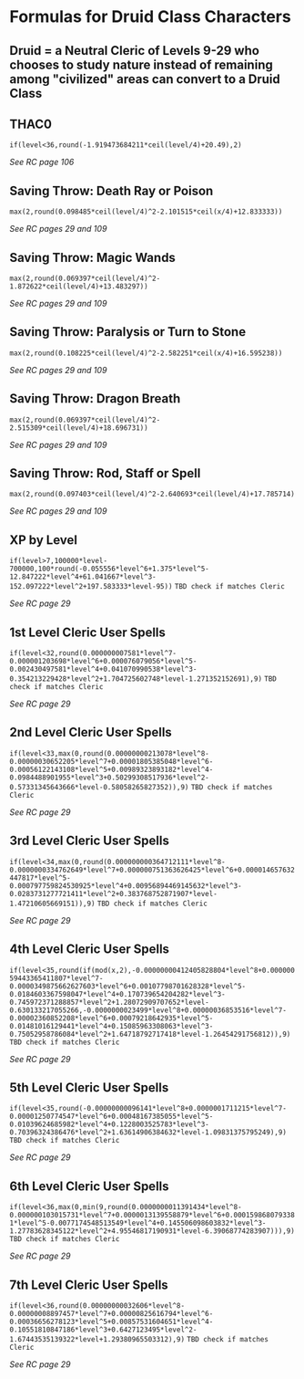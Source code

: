 # Formulas for Druid Class Characters

## Druid = a Neutral Cleric of Levels 9-29 who chooses to study nature instead of remaining among "civilized" areas can convert to a Druid Class

## THAC0
`if(level<36,round(-1.919473684211*ceil(level/4)+20.49),2)`

*See RC page 106*

## Saving Throw: Death Ray or Poison
`max(2,round(0.098485*ceil(level/4)^2-2.101515*ceil(x/4)+12.833333))`

*See RC pages 29 and 109*

## Saving Throw: Magic Wands 
`max(2,round(0.069397*ceil(level/4)^2-1.872622*ceil(level/4)+13.483297))`

*See RC pages 29 and 109*

## Saving Throw: Paralysis or Turn to Stone
`max(2,round(0.108225*ceil(level/4)^2-2.582251*ceil(x/4)+16.595238))`

*See RC pages 29 and 109*

## Saving Throw: Dragon Breath 
`max(2,round(0.069397*ceil(level/4)^2-2.515309*ceil(level/4)+18.696731))`

*See RC pages 29 and 109*

## Saving Throw: Rod, Staff or Spell
`max(2,round(0.097403*ceil(level/4)^2-2.640693*ceil(level/4)+17.785714)`

*See RC pages 29 and 109*

## XP by Level
`if(level>7,100000*level-700000,100*round(-0.055556*level^6+1.375*level^5-12.847222*level^4+61.041667*level^3-152.097222*level^2+197.583333*level-95))`
`TBD check if matches Cleric`

*See RC page 29*

## 1st Level Cleric User Spells
`if(level<32,round(0.000000007581*level^7-0.000001203698*level^6+0.000076079056*level^5-0.002430497581*level^4+0.041070990538*level^3-0.354213229428*level^2+1.704725602748*level-1.271352152691),9)`
`TBD check if matches Cleric`

*See RC page 29*

## 2nd Level Cleric User Spells
`if(level<33,max(0,round(0.00000000213078*level^8-0.00000030652205*level^7+0.00001805385048*level^6-0.00056122143108*level^5+0.00989323893182*level^4-0.0984488901955*level^3+0.50299308517936*level^2-0.57331345643666*level-0.58058265827352)),9)`
`TBD check if matches Cleric`

*See RC page 29*

## 3rd Level Cleric User Spells
`if(level<34,max(0,round(0.000000000364712111*level^8-0.0000000334762649*level^7+0.000000751363626425*level^6+0.000014657632447817*level^5-0.000797759824530925*level^4+0.00956894469145632*level^3-0.0283731277721411*level^2+0.383768752871907*level-1.47210605669151)),9)`
`TBD check if matches Cleric`

*See RC page 29*

## 4th Level Cleric User Spells
`if(level<35,round(if(mod(x,2),-0.00000000412405828804*level^8+0.00000059443365411807*level^7-0.0000349875662627603*level^6+0.00107798701628328*level^5-0.0184603367598047*level^4+0.170739654204282*level^3-0.745972371288857*level^2+1.28072909707652*level-0.630133217055266,-0.0000000023499*level^8+0.00000036853516*level^7-0.00002360852208*level^6+0.00079218642935*level^5-0.01481016129441*level^4+0.15085963308063*level^3-0.75052958786084*level^2+1.64718792717418*level-1.26454291756812)),9)`
`TBD check if matches Cleric`

*See RC page 29*

## 5th Level Cleric User Spells
`if(level<35,round(-0.00000000096141*level^8+0.0000001711215*level^7-0.00001250774547*level^6+0.00048167385055*level^5-0.01039624685982*level^4+0.1228003525783*level^3-0.70396324386476*level^2+1.63614906384632*level-1.09831375795249),9)`
`TBD check if matches Cleric`

*See RC page 29*

## 6th Level Cleric User Spells
`if(level<36,max(0,min(9,round(0.0000000011391434*level^8-0.000000103015731*level^7+0.0000013139558879*level^6+0.0001598680793381*level^5-0.0077174548513549*level^4+0.145506098603832*level^3-1.27783628345122*level^2+4.95546817190931*level-6.39068774283907))),9)`
`TBD check if matches Cleric`

*See RC page 29*

## 7th Level Cleric User Spells
`if(level<36,round(0.00000000032606*level^8-0.00000008897457*level^7+0.00000825616794*level^6-0.00036656278123*level^5+0.00857531604651*level^4-0.10551810847186*level^3+0.6427123495*level^2-1.67443535139322*level+1.29380965503312),9)`
`TBD check if matches Cleric`

*See RC page 29*

